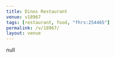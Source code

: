 ```yaml
---
title: Dinos Restaurant
venue: v18967
tags: [restaurant, food, "fhrs:254465"]
permalink: /v/18967/
layout: venue
---
```

null